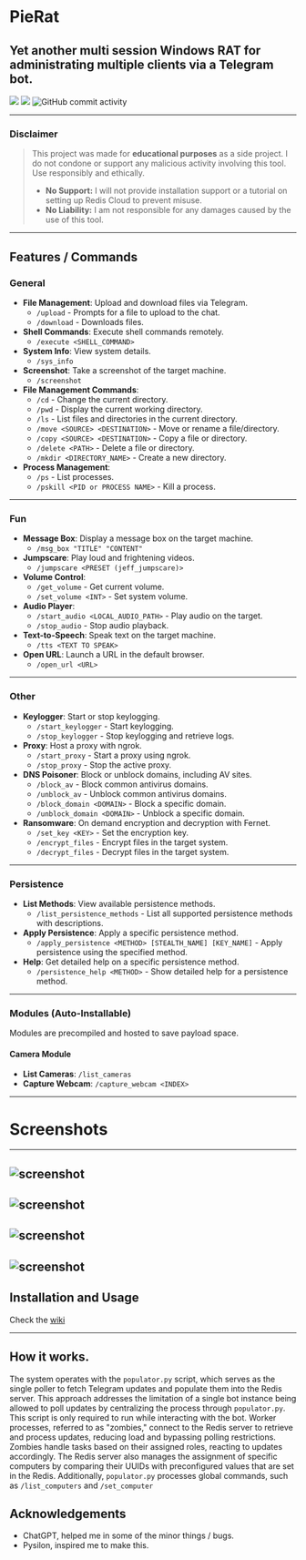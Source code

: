 
# PieRat
**Yet another multi session Windows RAT for administrating multiple clients via a Telegram bot.**
---
[![](https://dcbadge.limes.pink/api/server/u5VkfQ8Ehj)](https://discord.gg/u5VkfQ8Ehj)
![](https://dcbadge.limes.pink/api/shield/1312773204032487445)
![GitHub commit activity](https://img.shields.io/github/commit-activity/t/glo-stick/pie-rat)

---


### Disclaimer
> This project was made for **educational purposes** as a side project. I do not condone or support any malicious activity involving this tool. Use responsibly and ethically.
>
> - **No Support:** I will not provide installation support or a tutorial on setting up Redis Cloud to prevent misuse.
> - **No Liability:** I am not responsible for any damages caused by the use of this tool.

---

## Features / Commands

### General
- **File Management**: Upload and download files via Telegram.
  - `/upload` - Prompts for a file to upload to the chat.
  - `/download` - Downloads files.
- **Shell Commands**: Execute shell commands remotely.
  - `/execute <SHELL_COMMAND>`
- **System Info**: View system details.
  - `/sys_info`
- **Screenshot**: Take a screenshot of the target machine.
  - `/screenshot`
- **File Management Commands**:
  - `/cd` - Change the current directory.
  - `/pwd` - Display the current working directory.
  - `/ls` - List files and directories in the current directory.
  - `/move <SOURCE> <DESTINATION>` - Move or rename a file/directory.
  - `/copy <SOURCE> <DESTINATION>` - Copy a file or directory.
  - `/delete <PATH>` - Delete a file or directory.
  - `/mkdir <DIRECTORY_NAME>` - Create a new directory.
- **Process Management**:
  - `/ps` - List processes.
  - `/pskill <PID or PROCESS NAME>` - Kill a process.

---

### Fun
- **Message Box**: Display a message box on the target machine.
  - `/msg_box "TITLE" "CONTENT"`
- **Jumpscare**: Play loud and frightening videos.
  - `/jumpscare <PRESET (jeff_jumpscare)>` 
- **Volume Control**:
  - `/get_volume` - Get current volume.
  - `/set_volume <INT>` - Set system volume.
- **Audio Player**:
  - `/start_audio <LOCAL_AUDIO_PATH>` - Play audio on the target.
  - `/stop_audio` - Stop audio playback.
- **Text-to-Speech**: Speak text on the target machine.
  - `/tts <TEXT TO SPEAK>`
- **Open URL**: Launch a URL in the default browser.
  - `/open_url <URL>`

---

### Other
- **Keylogger**: Start or stop keylogging.
  - `/start_keylogger` - Start keylogging.
  - `/stop_keylogger` - Stop keylogging and retrieve logs.
- **Proxy**: Host a proxy with ngrok.
  - `/start_proxy` - Start a proxy using ngrok.
  - `/stop_proxy` - Stop the active proxy.
- **DNS Poisoner**: Block or unblock domains, including AV sites.
  - `/block_av` - Block common antivirus domains.
  - `/unblock_av` - Unblock common antivirus domains.
  - `/block_domain <DOMAIN>` - Block a specific domain.
  - `/unblock_domain <DOMAIN>` - Unblock a specific domain.
- **Ransomware**: On demand encryption and decryption with Fernet.
  - `/set_key <KEY>` - Set the encryption key.
  - `/encrypt_files` - Encrypt files in the target system.
  - `/decrypt_files` - Decrypt files in the target system.

---

### Persistence
- **List Methods**: View available persistence methods.
  - `/list_persistence_methods` - List all supported persistence methods with descriptions.
- **Apply Persistence**: Apply a specific persistence method.
  - `/apply_persistence <METHOD> [STEALTH_NAME] [KEY_NAME]` - Apply persistence using the specified method.
- **Help**: Get detailed help on a specific persistence method.
  - `/persistence_help <METHOD>` - Show detailed help for a persistence method.

---

### Modules (Auto-Installable)
Modules are precompiled and hosted to save payload space.

#### Camera Module
- **List Cameras**: `/list_cameras`
- **Capture Webcam**: `/capture_webcam <INDEX>`

---

# Screenshots
---
![screenshot](https://raw.githubusercontent.com/glo-stick/pie-rat/refs/heads/main/photos/computers.png)
---
![screenshot](https://raw.githubusercontent.com/glo-stick/pie-rat/refs/heads/main/photos/sysinfo.png)
---
![screenshot](https://raw.githubusercontent.com/glo-stick/pie-rat/refs/heads/main/photos/screenshot.png)
---
![screenshot](https://raw.githubusercontent.com/glo-stick/pie-rat/refs/heads/main/photos/msg.png)
---


## Installation and Usage

Check the [wiki](https://github.com/glo-stick/pie-rat/wiki/Installation)

---


## How it works.

The system operates with the ```populator.py``` script, which serves as the single poller to fetch Telegram updates and populate them into the Redis server. This approach addresses the limitation of a single bot instance being allowed to poll updates by centralizing the process through ```populator.py```. This script is only required to run while interacting with the bot. Worker processes, referred to as "zombies," connect to the Redis server to retrieve and process updates, reducing load and bypassing polling restrictions. Zombies handle tasks based on their assigned roles, reacting to updates accordingly. The Redis server also manages the assignment of specific computers by comparing their UUIDs with preconfigured values that are set in the Redis. Additionally, ```populator.py``` processes global commands, such as ```/list_computers``` and ```/set_computer```



## Acknowledgements

- ChatGPT, helped me in some of the minor things / bugs.
- Pysilon, inspired me to make this.
